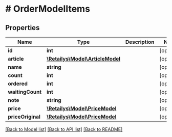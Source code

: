 # # OrderModelItems

## Properties

Name | Type | Description | Notes
------------ | ------------- | ------------- | -------------
**id** | **int** |  | [optional]
**article** | [**\Retailys\Model\ArticleModel**](ArticleModel.md) |  | [optional]
**name** | **string** |  | [optional]
**count** | **int** |  | [optional]
**ordered** | **int** |  | [optional]
**waitingCount** | **int** |  | [optional]
**note** | **string** |  | [optional]
**price** | [**\Retailys\Model\PriceModel**](PriceModel.md) |  | [optional]
**priceOriginal** | [**\Retailys\Model\PriceModel**](PriceModel.md) |  | [optional]

[[Back to Model list]](../../README.md#models) [[Back to API list]](../../README.md#endpoints) [[Back to README]](../../README.md)
